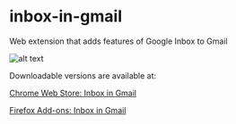 # inbox-in-gmail
Web extension that adds features of Google Inbox to Gmail

![alt text](https://i.ibb.co/t8d207h/inbox-v0-4-4.png)

Downloadable versions are available at:

[Chrome Web Store: Inbox in Gmail](https://chrome.google.com/webstore/detail/inbox-in-gmail/foceiplcmbcdoggojeegeelhkaebhjoo)

[Firefox Add-ons: Inbox in Gmail](https://addons.mozilla.org/firefox/addon/inbox-in-gmail)
